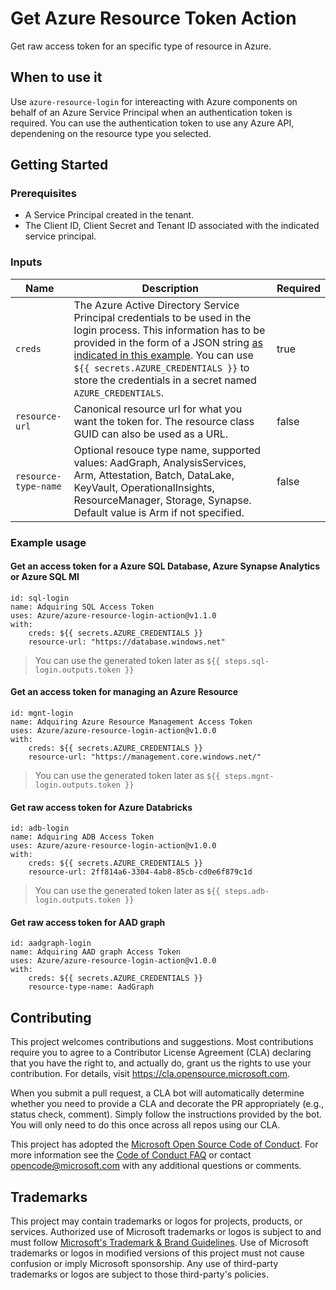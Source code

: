 # Get Azure Resource Token Action

Get raw access token for an specific type of resource in Azure. 

## When to use it

Use `azure-resource-login` for intereacting with Azure components on behalf of an Azure Service Principal when an authentication token is required. You can use the authentication token to use any Azure API, dependening on the resource type you selected.

## Getting Started

### Prerequisites

- A Service Principal created in the tenant.
- The Client ID, Client Secret and Tenant ID associated with the indicated service principal.

### Inputs

| Name | Description | Required |
| --- | --- | --- |
| `creds` | The Azure Active Directory Service Principal credentials to be used in the login process. This information has to be provided in the form of a JSON string [as indicated in this example](https://github.com/marketplace/actions/azure-login#configure-deployment-credentials). You can use <nobr>`${{ secrets.AZURE_CREDENTIALS }}`</nobr> to store the credentials in a secret named `AZURE_CREDENTIALS`. | true |
| <nobr>`resource-url`</nobr> | Canonical resource url for what you want the token for. The resource class GUID can also be used as a URL. | false |
| <nobr>`resource-type-name`</nobr> | Optional resouce type name, supported values: AadGraph, AnalysisServices, Arm, Attestation, Batch, DataLake, KeyVault, OperationalInsights, ResourceManager, Storage, Synapse. Default value is Arm if not specified. | false |

### Example usage

#### Get an access token for a Azure SQL Database, Azure Synapse Analytics or Azure SQL MI

```
id: sql-login
name: Adquiring SQL Access Token
uses: Azure/azure-resource-login-action@v1.1.0
with:
    creds: ${{ secrets.AZURE_CREDENTIALS }}
    resource-url: "https://database.windows.net"
```

> You can use the generated token later as `${{ steps.sql-login.outputs.token }}`

#### Get an access token for managing an Azure Resource

```
id: mgnt-login
name: Adquiring Azure Resource Management Access Token
uses: Azure/azure-resource-login-action@v1.0.0
with:
    creds: ${{ secrets.AZURE_CREDENTIALS }}
    resource-url: "https://management.core.windows.net/"
```

> You can use the generated token later as `${{ steps.mgnt-login.outputs.token }}`

#### Get raw access token for Azure Databricks

```
id: adb-login
name: Adquiring ADB Access Token
uses: Azure/azure-resource-login-action@v1.0.0
with:
    creds: ${{ secrets.AZURE_CREDENTIALS }}
    resource-url: 2ff814a6-3304-4ab8-85cb-cd0e6f879c1d
```

> You can use the generated token later as `${{ steps.adb-login.outputs.token }}`

#### Get raw access token for AAD graph

```
id: aadgraph-login
name: Adquiring AAD graph Access Token
uses: Azure/azure-resource-login-action@v1.0.0
with:
    creds: ${{ secrets.AZURE_CREDENTIALS }}
    resource-type-name: AadGraph
```

## Contributing

This project welcomes contributions and suggestions.  Most contributions require you to agree to a
Contributor License Agreement (CLA) declaring that you have the right to, and actually do, grant us
the rights to use your contribution. For details, visit https://cla.opensource.microsoft.com.

When you submit a pull request, a CLA bot will automatically determine whether you need to provide
a CLA and decorate the PR appropriately (e.g., status check, comment). Simply follow the instructions
provided by the bot. You will only need to do this once across all repos using our CLA.

This project has adopted the [Microsoft Open Source Code of Conduct](https://opensource.microsoft.com/codeofconduct/).
For more information see the [Code of Conduct FAQ](https://opensource.microsoft.com/codeofconduct/faq/) or
contact [opencode@microsoft.com](mailto:opencode@microsoft.com) with any additional questions or comments.

## Trademarks

This project may contain trademarks or logos for projects, products, or services. Authorized use of Microsoft 
trademarks or logos is subject to and must follow 
[Microsoft's Trademark & Brand Guidelines](https://www.microsoft.com/en-us/legal/intellectualproperty/trademarks/usage/general).
Use of Microsoft trademarks or logos in modified versions of this project must not cause confusion or imply Microsoft sponsorship.
Any use of third-party trademarks or logos are subject to those third-party's policies.
